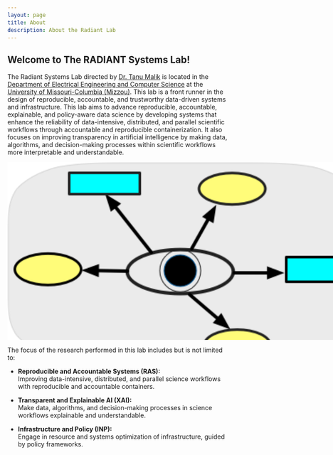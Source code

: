 ```yaml
---
layout: page
title: About
description: About the Radiant Lab
---
```


## Welcome to The RADIANT Systems Lab!



The Radiant Systems Lab directed by <a href="https://engineering.missouri.edu/faculty/tanu-malik/">Dr. Tanu Malik</a> is located in the <a href="https://engineering.missouri.edu/departments/eecs/">Department of Electrical Engineering and Computer Science</a> at the <a href="http://www.missouri.edu">University of Missouri-Columbia (Mizzou)</a>. This lab is a front runner in the design of reproducible, accountable, and trustworthy data-driven systems and infrastructure. This lab aims to advance reproducible, accountable, explainable, and policy-aware data science by developing systems that enhance the reliability of data-intensive, distributed, and parallel scientific workflows through accountable and reproducible containerization. It also focuses on improving transparency in artificial intelligence by making data, algorithms, and decision-making processes within scientific workflows more interpretable and understandable.


<div style="width:800px; height:400px; margin:auto; position:relative;">
  <style>
    .carousel-container {
      position: relative;
      width: 100%;
      height: 100%;
      overflow: hidden;
    }

    .carousel-slide {
      display: flex;
      width: 400%;
      height: 100%;
      animation: slide 24s infinite;
    }

    .carousel-slide img {
      width: 100%;
      height: 100%;
      object-fit: cover;
      flex-shrink: 0;
    }

    @keyframes slide {
      0%   { transform: translateX(0%); }
      20%  { transform: translateX(0%); }
      25%  { transform: translateX(-100%); }
      45%  { transform: translateX(-100%); }
      50%  { transform: translateX(-200%); }
      70%  { transform: translateX(-200%); }
      75%  { transform: translateX(-300%); }
      95%  { transform: translateX(-300%); }
      100% { transform: translateX(0%); }
    }

    /* Navigation Arrows */
    .nav-btn {
      position: absolute;
      top: 50%;
      transform: translateY(-50%);
      background-color: rgba(0,0,0,0.4);
      border: none;
      color: white;
      font-size: 24px;
      padding: 10px;
      cursor: pointer;
      z-index: 1;
    }

    .nav-btn:hover {
      background-color: rgba(0,0,0,0.7);
    }

    .prev-btn {
      left: 10px;
    }

    .next-btn {
      right: 10px;
    }

    /* Dot Indicators */
    .dots {
      position: absolute;
      bottom: 10px;
      left: 50%;
      transform: translateX(-50%);
      display: flex;
      gap: 10px;
      z-index: 1;
    }

    .dot {
      width: 12px;
      height: 12px;
      border-radius: 50%;
      background-color: rgba(255,255,255,0.6);
    }

    .dot.active {
      background-color: white;
    }
  </style>

  <div class="carousel-container">
    <div class="carousel-slide">
      <img src="images/icons/provenance.png" alt="Slide 1">
      <img src="images/icons/container.png" alt="Slide 2">
      <img src="images/icons/infrastructure.png" alt="Slide 3">
      <img src="images/icons/policy.png" alt="Slide 4">
    </div>

    <!-- Navigation buttons (non-functional without JS, but stylized) -->
    <button class="nav-btn prev-btn">&#10094;</button>
    <button class="nav-btn next-btn">&#10095;</button>

    <!-- Dots (static visual only) -->
    <div class="dots">
      <div class="dot active"></div>
      <div class="dot"></div>
      <div class="dot"></div>
      <div class="dot"></div>
    </div>
  </div>
</div>


The focus of the research performed in this lab includes but is not limited to:

- **Reproducible and Accountable Systems (RAS):**  
  Improving data-intensive, distributed, and parallel science workflows with reproducible and accountable containers.

- **Transparent and Explainable AI (XAI):**  
  Make data, algorithms, and decision-making processes in science workflows explainable and understandable.

- **Infrastructure and Policy (INP):**  
  Engage in resource and systems optimization of infrastructure, guided by policy frameworks.



